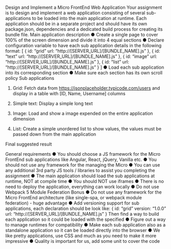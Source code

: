 Design and Implement a Micro FrontEnd Web Application
Your assignment is to design and implement a web application consisting of
several sub-applications to be loaded into the main application at runtime.
Each application should be in a separate project and should have its own
package.json, dependencies and a dedicated build process for creating its
bundle file.
Main application description
● Create a single page to cover 100% of the screen dimension and
divide it into 4 equal sections
● Declare configuration variable to have each sub application details in
the following format:
[
{
id: “grid”
url: “http://[SERVER_URL]/[BUNDLE_NAME].js”
},
{
id: “text”
url: “http://[SERVER_URL]/[BUNDLE_NAME].js”
},
{
id: “image”
url: “http://[SERVER_URL]/[BUNDLE_NAME].js”
},
{
id: “list”
url: “http://[SERVER_URL]/[BUNDLE_NAME].js”
}
]
● Load each sub application into its corresponding section
● Make sure each section has its own scroll policy
Sub applications
1. Grid:
Fetch data from https://jsonplaceholder.typicode.com/users and
display in a table with [ID, Name, Username] columns

2. Simple text:
Display a simple long text
3. Image:
Load and show a image expended on the entire application dimension
4. List:
Create a simple unordered list to show values, the values must be
passed down from the main application

Final suggested result

General requirements
● You should choose a JS framework for the Micro FrontEnd sub
applications like Angular, React, jQuery, Vanilla etc.
● You should not use any framework for the managing the Micro
● You can use any additional 3rd party JS tools / libraries to assist you
completing the assignment
● The main application should load the sub applications at runtime, NOT
at compile time
● You should NOT use iframes
● There is no need to deploy the application, everything can work locally
● Do not use Webpack 5 Module Federation
Bonus
● Do not use any framework for the Micro FrontEnd architecture (like
single-spa, or webpack module federation) - huge advantage
● Add versioning support for sub applications, each declaration should be
look like:
{
id: “grid”
version: “1.0.0”
url: “http://[SERVER_URL]/[BUNDLE_NAME].js”
}
Then find a way to build each application so it could be loaded with the
specified
● Figure out a way to manage runtimes for compatibility
● Make each sub application also as a standalone application so it can be
loaded directly into the browser
● We like pretty applications, use CSS and much as you need to make it
more impressive
● Quality is important for us, add some unit to cover the code

